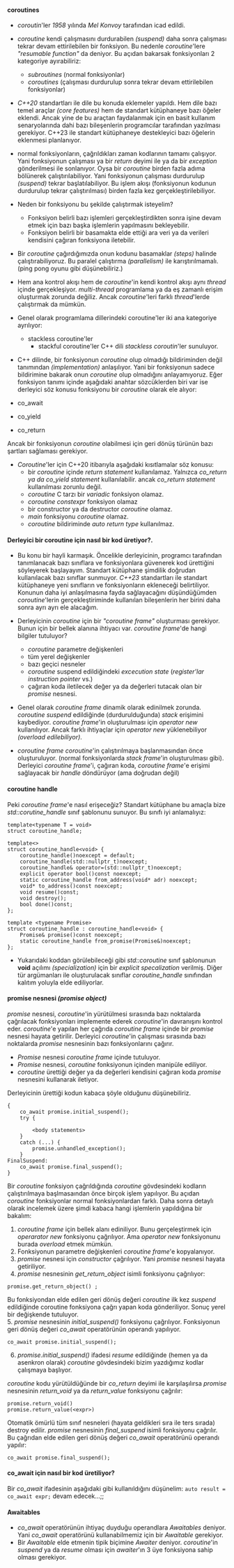 #### coroutines
* _coroutin_'ler _1958_ yılında _Mel Konvoy_ tarafından icad edildi. 
  
* _coroutine_ kendi çalışmasını durdurabilen _(suspend)_ daha sonra çalışması tekrar devam ettirilebilen bir fonksiyon. Bu nedenle _coroutine_'lere _"resumable function"_ da deniyor. Bu açıdan bakarsak fonksiyonları 2 kategoriye ayırabiliriz:
  * _subroutines_ (normal fonksiyonlar)
  * _coroutines_ (çalışması durdurulup sonra tekrar devam ettirilebilen fonksiyonlar)
  
* _C++20_ standartları ile dile bu konuda eklemeler yapıldı. Hem dile bazı temel araçlar _(core features)_ hem de standart kütüphaneye bazı öğeler eklendi. 
Ancak yine de bu araçtan faydalanmak için en basit kullanım senaryolarında dahi bazı bileşenlerin programcılar tarafından yazılması gerekiyor. 
C++23 ile standart kütüphaneye destekleyici bazı öğelerin eklenmesi planlanıyor.

* normal fonksiyonların, çağrıldıkları zaman kodlarının tamamı çalışıyor. 
Yani fonksiyonun çalışması ya bir _return_ deyimi ile ya da bir _exception_ gönderilmesi ile sonlanıyor. 
Oysa bir _coroutine_ birden fazla adıma bölünerek çalıştırılabiliyor. 
Yani fonksiyonun çalışması durdurulup _(suspend)_ tekrar başlatılabiliyor. 
Bu işlem akışı (fonksiyonun kodunun durdurulup tekrar çalıştırılması) birden fazla kez gerçekleştirilebiliyor.

* Neden bir fonksiyonu bu şekilde çalıştırmak isteyelim? 
  * Fonksiyon belirli bazı işlemleri gerçekleştirdikten sonra işine devam etmek için bazı başka işlemlerin yapılmasını bekleyebilir.
  * Fonksiyon belirli bir basamakta elde ettiği ara veri ya da verileri kendisini çağıran fonksiyona iletebilir.

* Bir _coroutine_ çağırdığımızda onun kodunu basamaklar _(steps)_ halinde çalıştırabiliyoruz. 
Bu paralel çalıştırma _(parallelism)_ ile karıştırılmamalı. 
(ping pong oyunu gibi düşünebiliriz.)
* Hem ana kontrol akışı hem de _coroutine_'in kendi kontrol akışı aynı _thread_ içinde gerçekleşiyor. 
_multi-thread_ programlama ya da eş zamanlı erişim oluşturmak zorunda değiliz. 
Ancak _coroutine_'leri farklı _thread_'lerde çalıştırmak da mümkün.
* Genel olarak programlama dillerindeki coroutine'ler iki ana kategoriye ayrılıyor:
	* stackless coroutine'ler
        * stackful coroutine'ler
C++ dili _stackless coroutin_'ler sunuluyor.

* C++ dilinde, bir fonksiyonun _coroutine_ olup olmadığı bildiriminden değil tanımından _(implementation)_ anlaşılıyor. 
Yani bir fonksiyonun sadece bildirimine bakarak onun _coroutine_ olup olmadığını anlayamıyoruz. 
Eğer fonksiyon tanımı içinde aşağıdaki anahtar sözcüklerden biri var ise derleyici söz konusu fonksiyonu bir _coroutine_ olarak ele alıyor:
 * co_await
 * co_yield
 * co_return

Ancak bir fonksiyonun _coroutine_ olabilmesi için geri dönüş türünün bazı şartları sağlaması gerekiyor.

* _Coroutine_'ler için C++20 itibarıyla aşağıdaki kısıtlamalar söz konusu:
  * bir _coroutine_ içinde _return statement_ kullanılamaz. Yalnızca _co_return _ya da_ co_yield statement_ kullanılabilir. ancak _co_return statement_ kullanılması zorunlu değil.
  * _coroutine_ C tarzı bir _variadic_ fonksiyon olamaz.
  * _coroutine constexpr_ fonksiyon olamaz
  * bir constructor ya da destructor _coroutine_ olamaz.
  * _main_ fonksiyonu _coroutine_ olamaz.
  * _coroutine_ bildiriminde _auto return type_ kullanılmaz.

#### Derleyici bir coroutine için nasıl bir kod üretiyor?.
* Bu konu bir hayli karmaşık. Öncelikle derleyicinin, programcı tarafından tanımlanacak bazı sınıflara ve fonksiyonlara güvenerek kod ürettiğini söyleyerek başlayayım. Standart kütüphane şimdilik doğrudan kullanılacak bazı sınıflar sunmuyor. 
_C++23_ standartları ile standart kütüphaneye yeni sınıfların ve fonksiyonların ekleneceği belirtiliyor. 
Konunun daha iyi anlaşılmasına fayda sağlayacağını düşündüğümden _coroutine_'lerin gerçekleştiriminde kullanılan bileşenlerin her birini daha sonra ayrı ayrı ele alacağım.

* Derleyicinin _coroutine_ için bir _"coroutine frame"_ oluşturması gerekiyor. 
Bunun için bir bellek alanına ihtiyacı var. _coroutine frame_'de hangi bilgiler tutuluyor?
  * _coroutine_ parametre değişkenleri
  * tüm yerel değişkenler
  * bazı geçici nesneler
  * _coroutine_ suspend edildiğindeki _excecution state_ (_register'lar instruction pointer_ vs.)
  * çağıran koda iletilecek değer ya da değerleri tutacak olan bir _promise_ nesnesi.

* Genel olarak _coroutine frame_ dinamik olarak edinilmek zorunda. 
_coroutine suspend_ edildiğinde (durdurulduğunda) _stack_ erişimini kaybediyor. 
_coroutine frame_'in oluşturulması için _operator new_ kullanılıyor. 
Ancak farklı ihtiyaçlar için _operator new_ yüklenebiliyor _(overload edilebiliyor)_.

* _coroutine frame_ _coroutine_'in çalıştırılmaya başlanmasından önce oluşturuluyor. 
(normal fonksiyonlarda _stack frame_'in oluşturulması gibi). 
Derleyici _coroutine frame_'i,  çağıran koda, _coroutine frame_'e erişimi sağlayacak bir _handle_ döndürüyor (ama doğrudan değil)

#### coroutine handle
Peki _coroutine frame_'e nasıl erişeceğiz? Standart kütüphane bu amaçla bize _std::corutine_handle_ sınıf şablonunu sunuyor. Bu sınıfı iyi anlamalıyız:
```
template<typename T = void>
struct coroutine_handle;

template<>
struct coroutine_handle<void> {
	coroutine_handle()noexcept = default;
	coroutine_handle(std::nullptr_t)noexcept;
	coroutine_handle& operator=(std::nullptr_t)noexcept;
	explicit operator bool()const noexcept;
	static coroutine_handle from_address(void* adr) noexcept;
	void* to_address()const noexcept;
	void resume()const;
	void destroy();
	bool done()const;
};

template <typename Promise>
struct coroutine_handle : coroutine_handle<void> {
	Promise& promise()const noexcept;
	static coroutine_handle from_promise(Promise&)noexcept;
};
```

* Yukarıdaki koddan görülebileceği gibi _std::coroutine<T>_ sınıf şablonunun __void__ açılımı _(specialization)_ için bir _explicit specalization_ verilmiş.
 Diğer tür argümanları ile oluşturulacak sınıflar _coroutine_handle<void>_ sınıfından kalıtım yoluyla elde ediliyorlar. 

#### promise nesnesi _(promise object)_

_promise_ nesnesi, _coroutine_'in yürütülmesi sırasında bazı noktalarda çağrılacak fonksiyonları implemente ederek _coroutine_'in davranışını kontrol eder.
_coroutine_'e yapılan her çağrıda _coroutine frame_ içinde bir _promise_ nesnesi hayata getirilir. Derleyici _coroutine_'in çalışması sırasında bazı noktalarda _promise_ nesnesinin bazı fonksiyonlarını çağırır. 	
* _Promise_ nesnesi _coroutine frame_ içinde tutuluyor. 
* _Promise_ nesnesi, _coroutine_ fonksiyonun içinden manipüle ediliyor. 
* _coroutine_ ürettiği değer ya da değerleri kendisini çağıran koda _promise_ nesnesini kullanarak iletiyor.

Derleyicinin ürettiği kodun kabaca şöyle olduğunu düşünebiliriz.

```
{
	co_await promise.initial_suspend();
	try {
	
		<body statements>
	}
	catch (...) {
		promise.unhandled_exception();
	}
FinalSuspend:
	co_await promise.final_suspend();
}
```

Bir _coroutine_ fonksiyon çağrıldığında _coroutine_ gövdesindeki kodların çalıştırılmaya başlmasaından önce birçok işlem yapılıyor. Bu açıdan _coroutine_ fonksiyonlar normal fonksiyonlardan farklı. Daha sonra detaylı olarak incelemek üzere şimdi kabaca hangi işlemlerin yapıldığına bir bakalım:

1. _coroutine frame_ için bellek alanı ediniliyor. Bunu gerçeleştirmek için _operarator new_ fonksiyonu çağrılıyor. Ama _operator new_ fonksiyonunu burada _overload_ etmek mümkün.
2. Fonksiyonun parametre değişkenleri _coroutine frame_'e kopyalanıyor.
3. _promise_ nesnesi için _constructor_ çağrılıyor. Yani _promise_ nesnesi hayata getiriliyor.
4. _promise_ nesnesinin _get_return_object_ isimli fonksiyonu çağrılıyor:
```
promise.get_return_object() ;
```
Bu fonksiyondan elde edilen geri dönüş değeri _coroutine_ ilk kez _suspend_ edildiğinde coroutine fonksiyona çağrı yapan koda gönderiliyor. Sonuç yerel bir değişkende tutuluyor.<br>
5. _promise_ nesnesinin _initial_suspend()_ fonksiyonu çağrılıyor. Fonksiyonun geri dönüş değeri _co_await_ operatörünün operandı yapılıyor.

```
co_await promise.initial_suspend();
```
6. _promise.initial_suspend()_ ifadesi _resume_ edildiğinde (hemen ya da asenkron olarak) _coroutine_ gövdesindeki bizim yazdığımız kodlar çalışmaya başlıyor.

_coroutine_ kodu yürütüldüğünde bir _co_return_ deyimi ile karşılaşılırsa _promise_ nesnesinin _return_void_ ya da _return_value_ fonksiyonu çağrılır:

```
promise.return_void()
promise.return_value(<expr>)
```

Otomatik ömürlü tüm sınıf nesneleri (hayata geldikleri sıra ile ters sırada) destroy edilir. _promise_ nesnesinin _final_suspend_ isimli fonksiyonu çağrılır. 
Bu çağrıdan elde edilen geri dönüş değeri _co_await_ operatörünü operandı yapılır:

```
co_await promise.final_suspend();
```

	
#### co_await için nasıl bir kod üretiliyor?
Bir _co_await_ ifadesinin aşağıdaki gibi kullanıldığını düşünelim:
```auto result = co_await expr;```
devam edecek...;;
	
#### Awaitables
- _co_await_ operatörünün ihtiyaç duyduğu operandlara _Awaitables_ deniyor. 
Yani _co_await_ operatörünü kullanabilmemiz için bir _Awaitable_ gerekiyor.
- Bir _Awaitable_ elde etmenin tipik biçimine _Awaiter_ deniyor.
_coroutine_'in _suspend_ ya da _resume_ olması için _awaiter_'ın 3 üye fonksiyona sahip olması gerekiyor. 





